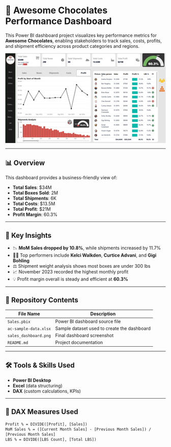 # 🍫 Awesome Chocolates Performance Dashboard

This Power BI dashboard project visualizes key performance metrics for **Awesome Chocolates**, enabling stakeholders to track sales, costs, profits, and shipment efficiency across product categories and regions.

![Dashboard Preview](./sales_dashboard.png)

---

## 📊 Overview

This dashboard provides a business-friendly view of:

- **Total Sales**: $34M
- **Total Boxes Sold**: 2M
- **Total Shipments**: 6K
- **Total Costs**: $13.5M
- **Total Profit**: $21M
- **Profit Margin**: 60.3%

---

## 🧠 Key Insights

- 📉 **MoM Sales dropped by 10.8%**, while shipments increased by 11.7%
- 🧑‍💼 Top performers include **Kelci Walkden**, **Curtice Advani**, and **Gigi Bohling**
- ⚖️ Shipment weight analysis shows most boxes are under 300 lbs
- 📈 November 2023 recorded the highest monthly profit
- 💡 Profit margin overall is steady and efficient at **60.3%**

---

## 📂 Repository Contents

| File Name | Description |
|-----------|-------------|
| `Sales.pbix` | Power BI dashboard source file |
| `ac-sample-data.xlsx` | Sample dataset used to create the dashboard |
| `sales_dashboard.png` | Final dashboard screenshot |
| `README.md` | Project documentation |

---

## 🛠 Tools & Skills Used

- **Power BI Desktop**  
- **Excel** (data structuring)  
- **DAX** (custom calculations, KPIs)

---

## 🧮 DAX Measures Used

```DAX
Profit % = DIVIDE([Profit], [Sales])
MoM Sales % = ([Current Month Sales] - [Previous Month Sales]) / [Previous Month Sales]
LBS % = DIVIDE([LBS Count], [Total LBS])
